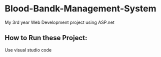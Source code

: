 # Blood-Bandk-Management-System
My 3rd year Web Development project using ASP.net
## How to Run these Project:
Use visual studio code



